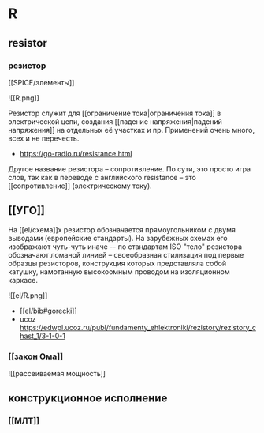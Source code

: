 # R
## resistor
### резистор

[[SPICE/элементы]]

![[R.png]]

Резистор служит для [[ограничение тока|ограничения тока]] в электрической цепи, создания [[падение напряжения|падений напряжения]] на отдельных её участках и пр. Применений очень много, всех и не перечесть.

- https://go-radio.ru/resistance.html

Другое название резистора – сопротивление. По сути, это просто игра слов, так как в переводе с английского resistance – это [[сопротивление]] (электрическому току).

##  [[УГО]]

На [[el/схема]]х резистор обозначается прямоугольником с двумя выводами (европейские стандарты). На зарубежных схемах его изображают чуть-чуть иначе -- по стандартам ISO "тело" резистора обозначают ломаной линией – своеобразная стилизация под первые образцы резисторов, конструкция которых представляла собой катушку, намотанную высокоомным проводом на изоляционном каркасе.

![[el/R.png]]

- [[el/bib#gorecki]]
- ucoz https://edwpl.ucoz.ru/publ/fundamenty_ehlektroniki/rezistory/rezistory_chast_1/3-1-0-1

### [[закон Ома]]

![[рассеиваемая мощность]]

## конструкционное исполнение
### [[МЛТ]]
